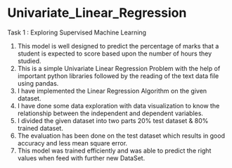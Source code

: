 # Univariate_Linear_Regression

Task 1 : Exploring Supervised Machine Learning

1) This model is well designed to predict the percentage of marks that a student is expected to score based upon the number of hours they studied. 
2) This is a simple Univariate Linear Regression Problem with the help of important python libraries followed by the reading of the text data file using pandas.
3) I have implemented the Linear Regression Algorithm on the given dataset. 
4) I have done some data exploration with data visualization to know the relationship between the independent and dependent variables.
5) I divided the given dataset into two parts 20% test dataset & 80% trained dataset.
5) The evaluation has been done on the test dataset which results in good accuracy and less mean square error. 
6) This model was trained efficiently and was able to predict the right values when feed with further new DataSet.
